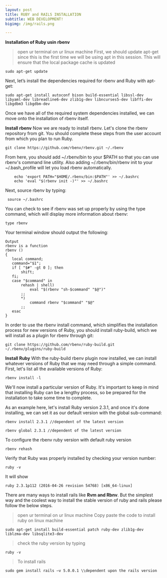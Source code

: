 ```yaml
---
layout: post
title: RUBY and RAILS INSTALLATION
subtitle: WEB DEVELOPMENT!
bigimg: /img/rails.png

---
```


**Installation of Ruby usin rbenv**
> open ur terminal on ur linux machine
First, we should update apt-get since this is the first time we will be using apt in this session. This will ensure that the local package cache is updated

```
sudo apt-get update

```
Next, let’s install the dependencies required for rbenv and Ruby with apt-get:
```
sudo apt-get install autoconf bison build-essential libssl-dev libyaml-dev libreadline6-dev zlib1g-dev libncurses5-dev libffi-dev libgdbm3 libgdbm-dev
```

Once we have all of the required system dependencies installed, we can move onto the installation of rbenv itself.

**Install rbenv**
Now we are ready to install rbenv. Let's clone the rbenv repository from git. You should complete these steps from the user account from which you plan to run Ruby.
```
git clone https://github.com/rbenv/rbenv.git ~/.rbenv
```
From here, you should add ~/.rbenv/bin to your $PATH so that you can use rbenv's command line utility. Also adding ~/.rbenv/bin/rbenv init to your ~/.bash_profile will let you load rbenv automatically.
```
    echo 'export PATH="$HOME/.rbenv/bin:$PATH"' >> ~/.bashrc
    echo 'eval "$(rbenv init -)"' >> ~/.bashrc
```
Next, source rbenv by typing:
```
 source ~/.bashrc
 ```
 
 You can check to see if rbenv was set up properly by using the type command, which will display more information about rbenv:
 ```
 type rbenv
 ```
 Your terminal window should output the following:
 ```
 Output
rbenv is a function
rbenv () 
{ 
    local command;
    command="$1";
    if [ "$#" -gt 0 ]; then
        shift;
    fi;
    case "$command" in 
        rehash | shell)
            eval "$(rbenv "sh-$command" "$@")"
        ;;
        *)
            command rbenv "$command" "$@"
        ;;
    esac
}
```
In order to use the rbenv install command, which simplifies the installation process for new versions of Ruby, you should install ruby-build, which we will install as a plugin for rbenv through git:

```
git clone https://github.com/rbenv/ruby-build.git ~/.rbenv/plugins/ruby-build
```

**Install Ruby**
With the ruby-build rbenv plugin now installed, we can install whatever versions of Ruby that we may need through a simple command. First, let's list all the available versions of Ruby:
```
rbenv install -l
```
We'll now install a particular version of Ruby. It's important to keep in mind that installing Ruby can be a lengthy process, so be prepared for the installation to take some time to complete.

As an example here, let's install Ruby version 2.3.1, and once it's done installing, we can set it as our default version with the global sub-command:
```
rbenv install 2.3.1 //dependent of the latest version
```
```
rbenv global 2.3.1 //dependent of the latest version
```
To configure the rbenv ruby version with default ruby version 
```
rbenv rehash
```
Verify that Ruby was properly installed by checking your version number:
```
ruby -v 
```
It will show 
```
ruby 2.3.1p112 (2016-04-26 revision 54768) [x86_64-linux]
```

There are many ways to install rails like **Rvm and Rbnv**. But the simplest way and the coolest way to install the stable version of ruby and rails please follow the below steps.
> open ur terminal on ur linux machine
> Copy paste the code to install ruby on linux machine
```
sudo apt-get install build-essential patch ruby-dev zlib1g-dev liblzma-dev libsqlite3-dev
```
> check the ruby version by typing
```
ruby -v
```
> To install rails 
 ```
 sudo gem install rails –v 5.0.0.1 \\dependent upon the rails version
 ```
